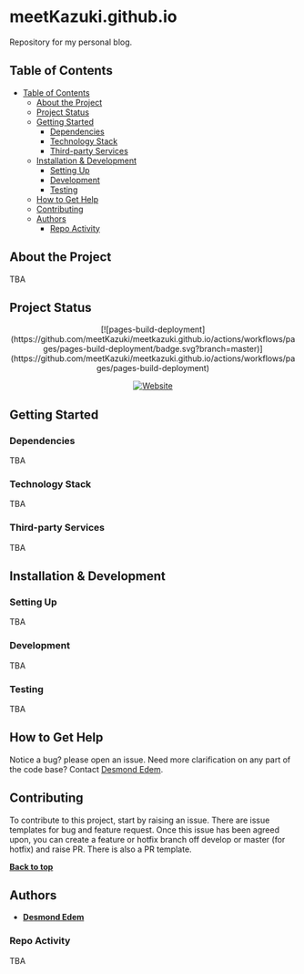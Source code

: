 # meetKazuki.github.io

Repository for my personal blog.

## Table of Contents

- [Table of Contents](#table-of-contents)
  - [About the Project](#about-the-project)
  - [Project Status](#project-status)
  - [Getting Started](#getting-started)
    - [Dependencies](#dependencies)
    - [Technology Stack](#technology-stack)
    - [Third-party Services](#third-party-services)
  - [Installation & Development](#installation--development)
    - [Setting Up](#setting-up)
    - [Development](#development)
    - [Testing](#testing)
  - [How to Get Help](#how-to-get-help)
  - [Contributing](#contributing)
  - [Authors](#authors)
    - [Repo Activity](#repo-activity)

## About the Project

TBA

## Project Status

<div align="center">
  [![pages-build-deployment](https://github.com/meetKazuki/meetkazuki.github.io/actions/workflows/pages/pages-build-deployment/badge.svg?branch=master)](https://github.com/meetKazuki/meetkazuki.github.io/actions/workflows/pages/pages-build-deployment)

  [![Website](https://img.shields.io/badge/Live%20Site-meetkazuki.github.io-2196F3?style=for-the-badge&logo=github&logoColor=white)](https://meetkazuki.github.io/)
</div>

## Getting Started

### Dependencies

TBA

### Technology Stack

TBA

### Third-party Services

TBA

## Installation & Development

### Setting Up

TBA

### Development

TBA

### Testing

TBA

## How to Get Help

Notice a bug? please open an issue. Need more clarification on any part of the code base? Contact [Desmond Edem](https://github.com/meetKazuki).

## Contributing

To contribute to this project, start by raising an issue. There are issue templates for bug and feature request. Once this issue has been agreed upon, you can create a feature or hotfix branch off develop or master (for hotfix) and raise PR. There is also a PR template.

**[Back to top](#table-of-contents)**

## Authors

- **[Desmond Edem](https://github.com/meetKazuki)**

### Repo Activity

TBA
